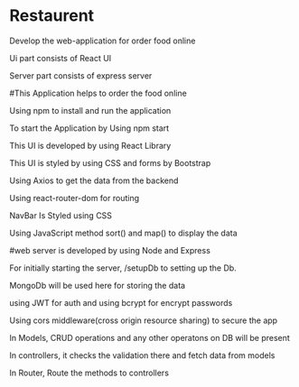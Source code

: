 # Restaurent
Develop the web-application for order food online

Ui part consists of React UI

Server part consists of express server

#This Application helps to order the food online

Using npm to install and run the application

To start the Application by Using npm start

This UI is developed by using React Library

This UI is styled by using CSS and forms by Bootstrap

Using Axios to get the data from the backend

Using react-router-dom for routing

NavBar Is Styled using CSS

Using JavaScript method sort() and map() to display the data

#web server is developed by using Node and Express

For initially starting the server, /setupDb to setting up the Db.

MongoDb will be used here for storing the data

using JWT for auth and using bcrypt for encrypt passwords

Using cors middleware(cross origin resource sharing) to secure the app

In Models, CRUD operations and any other operatons on DB will be present

In controllers, it checks the validation there and fetch data from models

In Router, Route the methods to controllers
